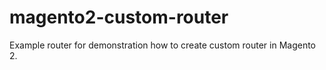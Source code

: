 # magento2-custom-router
Example router for demonstration how to create custom router in Magento 2.
